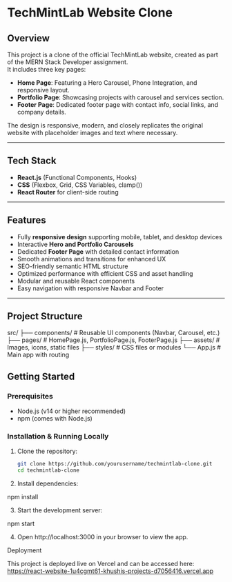 # TechMintLab Website Clone

## Overview

This project is a clone of the official TechMintLab website, created as part of the MERN Stack Developer assignment.  
It includes three key pages:

- **Home Page**: Featuring a Hero Carousel, Phone Integration, and responsive layout.  
- **Portfolio Page**: Showcasing projects with carousel and services section.  
- **Footer Page**: Dedicated footer page with contact info, social links, and company details.

The design is responsive, modern, and closely replicates the original website with placeholder images and text where necessary.

---

## Tech Stack

- **React.js** (Functional Components, Hooks)  
- **CSS** (Flexbox, Grid, CSS Variables, clamp())  
- **React Router** for client-side routing

---

## Features

- Fully **responsive design** supporting mobile, tablet, and desktop devices  
- Interactive **Hero and Portfolio Carousels**  
- Dedicated **Footer Page** with detailed contact information  
- Smooth animations and transitions for enhanced UX  
- SEO-friendly semantic HTML structure  
- Optimized performance with efficient CSS and asset handling  
- Modular and reusable React components  
- Easy navigation with responsive Navbar and Footer

---

## Project Structure
src/ ├── components/       # Reusable UI components (Navbar, Carousel, etc.) ├── pages/            # HomePage.js, PortfolioPage.js, FooterPage.js ├── assets/           # Images, icons, static files ├── styles/           # CSS files or modules └── App.js     # Main app with routing
## Getting Started

### Prerequisites

- Node.js (v14 or higher recommended)  
- npm (comes with Node.js)

### Installation & Running Locally

1. Clone the repository:

   ```bash
   git clone https://github.com/yourusername/techmintlab-clone.git
   cd techmintlab-clone

2. Install dependencies:

npm install


3. Start the development server:

npm start


4. Open http://localhost:3000 in your browser to view the app.


Deployment

This project is deployed live on Vercel and can be accessed here:
https://react-website-1u4cgmt61-khushis-projects-d7056416.vercel.app
